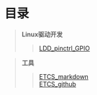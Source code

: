 # 目录
>**Linux驱动开发**
>>[LDD_pinctrl_GPIO](https://github.com/JOZOCHEN/docs/blob/master/LDD_pinctrl_GPIO.md)

>**工具**  
>>[ETCS_markdown](https://github.com/JOZOCHEN/docs/blob/master/ETCS_markdown.md)  
>>[ETCS_github](https://github.com/JOZOCHEN/docs/blob/master/ETCS_github.md)  